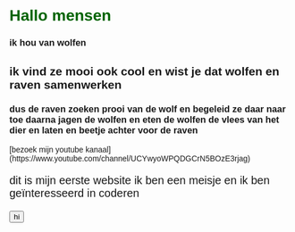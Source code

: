 

<head>
 <title>mijn eerste website</title>
 <style>
 body {background-color:lightred;
 font-family:Arial}
 h1 {color:darkgreen;}
 p {font-size:20px;}
 </style>
</head>
 <body>
 <h1>Hallo mensen</h1>
<h3>ik hou van wolfen</h3>
  <h2>ik vind ze mooi ook cool en wist je dat wolfen en raven samenwerken</h1>
  <h3>dus de raven zoeken prooi van de wolf en begeleid ze daar naar toe daarna jagen de wolfen en eten de wolfen de vlees van het dier en laten en beetje achter voor de raven</h3>
  [bezoek mijn youtube kanaal](https://www.youtube.com/channel/UCYwyoWPQDGCrN5BOzE3rjag)
 <p>dit is mijn eerste website ik ben een meisje en ik ben geïnteresseerd in coderen</p>
<button>hi</button>
 
